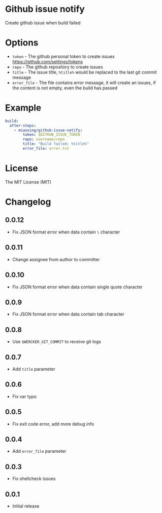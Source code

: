 # Github issue notify

Create github issue when build failed

# Options

- `token` - The github personal token to create issues https://github.com/settings/tokens
- `repo` - The github repository to create issues
- `title` - The issue title, `%title%` would be replaced to the last git commit message
- `error_file` - The file contains error message, it will create an issues, if the content is not empty, even the build has passed

# Example

```yaml
build:
  after-steps:
    - miaoxing/github-issue-notify:
        token: $GITHUB_ISSUE_TOKEN
        repo: username/repo
        title: "Build failed: %title%"
        error_file: error.txt
```

# License

The MIT License (MIT)

# Changelog

## 0.0.12

- Fix JSON format error when data contain `\` character

## 0.0.11

- Change assignee from author to committer

## 0.0.10

- Fix JSON format error when data contain single quote character

## 0.0.9

- Fix JSON format error when data contain tab character

## 0.0.8

- Use `$WERCKER_GIT_COMMIT` to receive git logs

## 0.0.7

- Add `title` parameter

## 0.0.6

- Fix var typo

## 0.0.5

- Fix exit code error, add more debug info

## 0.0.4

- Add `error_file` parameter

## 0.0.3

- Fix shellcheck issues

## 0.0.1

- Initial release